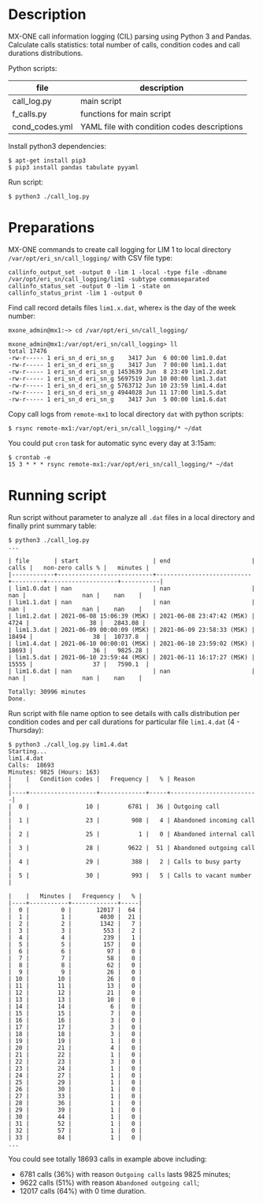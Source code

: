 # Description
MX-ONE call information logging (CIL) parsing using Python 3 and Pandas. Calculate calls statistics: total number of calls, condition codes and call durations distributions.

Python scripts:

| file | description |
| ---- | ----------- |
| call_log.py | main script |
| f_calls.py | functions for main script |
| cond_codes.yml | YAML file with condition codes descriptions |

Install python3 dependencies:
```
$ apt-get install pip3
$ pip3 install pandas tabulate pyyaml
```

Run script:
```
$ python3 ./call_log.py
```

# Preparations
MX-ONE commands to create call logging for LIM 1 to local directory `/var/opt/eri_sn/call_logging/` with CSV file type:
```
callinfo_output_set -output 0 -lim 1 -local -type file -dbname /var/opt/eri_sn/call_logging/lim1 -subtype commaseparated
callinfo_status_set -output 0 -lim 1 -state on
callinfo_status_print -lim 1 -output 0
```

Find call record details files `lim1.x.dat`, where`x` is the day of the week number:
```
mxone_admin@mx1:~> cd /var/opt/eri_sn/call_logging/

mxone_admin@mx1:/var/opt/eri_sn/call_logging> ll
total 17476
-rw-r----- 1 eri_sn_d eri_sn_g    3417 Jun  6 00:00 lim1.0.dat
-rw-r----- 1 eri_sn_d eri_sn_g    3417 Jun  7 00:00 lim1.1.dat
-rw-r----- 1 eri_sn_d eri_sn_g 1453639 Jun  8 23:49 lim1.2.dat
-rw-r----- 1 eri_sn_d eri_sn_g 5697519 Jun 10 00:00 lim1.3.dat
-rw-r----- 1 eri_sn_d eri_sn_g 5763712 Jun 10 23:59 lim1.4.dat
-rw-r----- 1 eri_sn_d eri_sn_g 4944028 Jun 11 17:00 lim1.5.dat
-rw-r----- 1 eri_sn_d eri_sn_g    3417 Jun  5 00:00 lim1.6.dat
```

Copy call logs from `remote-mx1` to local directory `dat` with python scripts:
```
$ rsync remote-mx1:/var/opt/eri_sn/call_logging/* ~/dat
```

You could put `cron` task for automatic sync every day at 3:15am:
```
$ crontab -e
15 3 * * * rsync remote-mx1:/var/opt/eri_sn/call_logging/* ~/dat
```

# Running script
Run script without parameter to analyze all `.dat` files in a local directory and finally print summary table:
```
$ python3 ./call_log.py
...

| file       | start                     | end                       |   calls |   non-zero calls % |   minutes |
|------------+---------------------------+---------------------------+---------+--------------------+-----------|
| lim1.0.dat | nan                       | nan                       |     nan |                nan |    nan    |
| lim1.1.dat | nan                       | nan                       |     nan |                nan |    nan    |
| lim1.2.dat | 2021-06-08 15:06:39 (MSK) | 2021-06-08 23:47:42 (MSK) |    4724 |                 38 |   2843.08 |
| lim1.3.dat | 2021-06-09 00:00:09 (MSK) | 2021-06-09 23:58:33 (MSK) |   18494 |                 38 |  10737.8  |
| lim1.4.dat | 2021-06-10 00:00:01 (MSK) | 2021-06-10 23:59:02 (MSK) |   18693 |                 36 |   9825.28 |
| lim1.5.dat | 2021-06-10 23:59:44 (MSK) | 2021-06-11 16:17:27 (MSK) |   15555 |                 37 |   7590.1  |
| lim1.6.dat | nan                       | nan                       |     nan |                nan |    nan    |

Totally: 30996 minutes
Done.
```

Run script with file name option to see details with calls distribution per condition codes and per call durations for particular file `lim1.4.dat` (4 - Thursday):
```
$ python3 ./call_log.py lim1.4.dat
Starting...
lim1.4.dat
Calls:  18693
Minutes: 9825 (Hours: 163)
|    |   Condition codes |   Frequency |   % | Reason                  |
|----+-------------------+-------------+-----+-------------------------|
|  0 |                10 |        6781 |  36 | Outgoing call           |
|  1 |                23 |         908 |   4 | Abandoned incoming call |
|  2 |                25 |           1 |   0 | Abandoned internal call |
|  3 |                28 |        9622 |  51 | Abandoned outgoing call |
|  4 |                29 |         388 |   2 | Calls to busy party     |
|  5 |                30 |         993 |   5 | Calls to vacant number  |

|    |   Minutes |   Frequency |   % |
|----+-----------+-------------+-----|
|  0 |         0 |       12017 |  64 |
|  1 |         1 |        4030 |  21 |
|  2 |         2 |        1342 |   7 |
|  3 |         3 |         553 |   2 |
|  4 |         4 |         239 |   1 |
|  5 |         5 |         157 |   0 |
|  6 |         6 |          97 |   0 |
|  7 |         7 |          58 |   0 |
|  8 |         8 |          62 |   0 |
|  9 |         9 |          26 |   0 |
| 10 |        10 |          26 |   0 |
| 11 |        11 |          13 |   0 |
| 12 |        12 |          21 |   0 |
| 13 |        13 |          10 |   0 |
| 14 |        14 |           6 |   0 |
| 15 |        15 |           7 |   0 |
| 16 |        16 |           3 |   0 |
| 17 |        17 |           3 |   0 |
| 18 |        18 |           3 |   0 |
| 19 |        19 |           1 |   0 |
| 20 |        21 |           4 |   0 |
| 21 |        22 |           1 |   0 |
| 22 |        23 |           3 |   0 |
| 23 |        24 |           1 |   0 |
| 24 |        27 |           1 |   0 |
| 25 |        29 |           1 |   0 |
| 26 |        30 |           1 |   0 |
| 27 |        33 |           1 |   0 |
| 28 |        36 |           1 |   0 |
| 29 |        39 |           1 |   0 |
| 30 |        44 |           1 |   0 |
| 31 |        52 |           1 |   0 |
| 32 |        57 |           1 |   0 |
| 33 |        84 |           1 |   0 |
...
```

You could see totally 18693 calls in example above including:

- 6781 calls (36%) with reason `Outgoing calls` lasts 9825 minutes;
- 9622 calls (51%) with reason `Abandoned outgoing call`;
- 12017 calls (64%) with 0 time duration.
